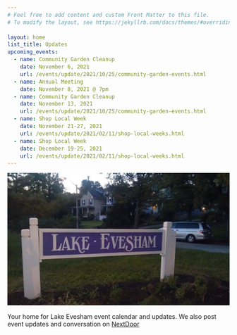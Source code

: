 ```yaml
---
# Feel free to add content and custom Front Matter to this file.
# To modify the layout, see https://jekyllrb.com/docs/themes/#overriding-theme-defaults

layout: home
list_title: Updates
upcoming_events:
  - name: Community Garden Cleanup
    date: November 6, 2021
    url: /events/update/2021/10/25/community-garden-events.html
  - name: Annual Meeting
    date: November 8, 2021 @ 7pm
  - name: Community Garden Cleanup
    date: November 13, 2021
    url: /events/update/2021/10/25/community-garden-events.html
  - name: Shop Local Week
    date: November 21-27, 2021
    url: /events/update/2021/02/11/shop-local-weeks.html
  - name: Shop Local Week
    date: December 19-25, 2021
    url: /events/update/2021/02/11/shop-local-weeks.html
---
```


![Lake Evesham Neighborhood Sign](/img/sign.jpg)

Your home for Lake Evesham event calendar and updates. We also post event updates and conversation on [NextDoor](https://nextdoor.com)
